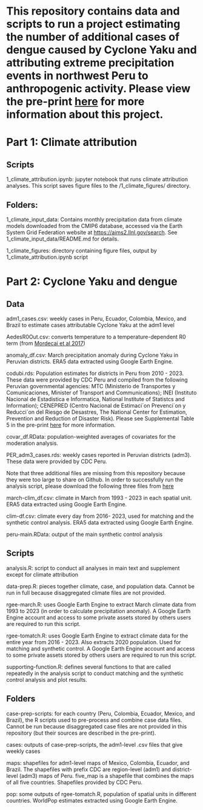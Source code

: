 # This repository contains data and scripts to run a project estimating the number of additional cases of dengue caused by Cyclone Yaku and attributing extreme precipitation events in northwest Peru to anthropogenic activity. Please view the pre-print [here](https://www.medrxiv.org/content/10.1101/2024.10.23.24309838v1) for more information about this project.

# Part 1: Climate attribution

## Scripts

1_climate_attribution.ipynb: jupyter notebook that runs climate attribution analyses. This script saves figure files to the /1_climate_figures/ directory.

## Folders:

1_climate_input_data: Contains monthly precipitation data from climate models downloaded from the CMIP6 database, accessed via the Earth System Grid Federation website at <https://aims2.llnl.gov/search>. See 1_climate_input_data/README.md for details.

1_climate_figures: directory containing figure files, output by 1_climate_attribution.ipynb script

# Part 2: Cyclone Yaku and dengue

## Data

adm1_cases.csv: weekly cases in Peru, Ecuador, Colombia, Mexico, and Brazil to estimate cases attributable Cyclone Yaku at the adm1 level

AedesR0Out.csv: converts temperature to a temperature-dependent R0 term (from [Mordecai et al 2017](https://journals.plos.org/plosntds/article?id=10.1371/journal.pntd.0005568))

anomaly_df.csv: March precipitation anomaly during Cyclone Yaku in Peruvian districts.  ERA5 data extracted using Google Earth Engine.

codubi.rds: Population estimates for districts in Peru from 2010 - 2023. These data were provided by CDC Peru and compiled from the following Peruvian governmental agencies: MTC (Ministerio de Transportes y Comunicaciones, Minister of Transport and Communications); INEI (Instituto Nacional de Estadistica e Informatica, National Institute of Statistcs and Information); CENEPRED (Centro Nacional de Estimaci´on Prevenci´on y Reducci´on del Riesgo de Desastres, The National Center for Estimation, Prevention and Reduction of Disaster Risk). Please see Supplemental Table 5 in the pre-print [here](https://www.medrxiv.org/content/10.1101/2024.10.23.24309838v1) for more information.

covar_df.RData: population-weighted averages of covariates for the moderation analysis.

PER_adm3_cases.rds: weekly cases reported in Peruvian districts (adm3). These data were provided by CDC Peru.

Note that three additional files are missing from this repository because they were too large to share on Github. In order to successfully run the analysis script, please download the following three files from [here](https://drive.google.com/drive/folders/1vxb1OHQLQaAVJs5YCt1YAhI3o_tCVLxp?usp=sharing)

march-clim_df.csv: climate in March from 1993 - 2023 in each spatial unit. ERA5 data extracted using Google Earth Engine.

clim-df.csv: climate every day from 2016- 2023, used for matching and the synthetic control analysis.  ERA5 data extracted using Google Earth Engine.

peru-main.RData: output of the main synthetic control analysis 

## Scripts

analysis.R: script to conduct all analyses in main text and supplement except for climate attribution

data-prep.R: pieces together climate, case, and population data. Cannot be run in full because disaggregated climate files are not provided.

rgee-march.R: uses Google Earth Engine to extract March climate data from 1993 to 2023 (in order to calculate precipitation anomaly). A Google Earth Engine account and access to some private assets stored by others users are required to run this script.

rgee-tomatch.R: uses Google Earth Engine to extract climate data for the entire year from 2016 - 2023. Also extracts 2020 population. Used for matching and synthetic control. A Google Earth Engine account and access to some private assets stored by others users are required to run this script.

supporting-function.R: defines several functions to that are called repeatedly in the analysis script to conduct matching and the synthetic control analysis and plot results.

## Folders

case-prep-scripts: for each country (Peru, Colombia, Ecuador, Mexico, and Brazil), the R scripts used to pre-process and combine case data files. Cannot be run because disaggregated case files are not provided in this repository (but their sources are described in the pre-print).

cases: outputs of case-prep-scripts, the adm1-level .csv files that give weekly cases

maps: shapefiles for adm1-level maps of Mexico, Colombia, Ecuador, and Brazil. The shapefiles with prefix CDC are region-level (adm1) and district-level (adm3) maps of Peru. five_map is a shapefile that combines the maps of all five countries. Shapefiles provided by CDC Peru.

pop: some outputs of rgee-tomatch.R, population of spatial units in different countries. WorldPop estimates extracted using Google Earth Engine.

